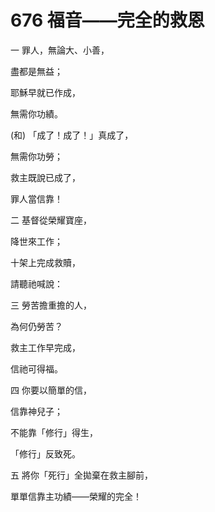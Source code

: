 # 676 福音――完全的救恩

一 罪人，無論大、小善，

盡都是無益；

耶穌早就已作成，

無需你功績。

(和) 「成了！成了！」真成了，

無需你功勞；

救主既說已成了，

罪人當信靠！

二 基督從榮耀寶座，

降世來工作；

十架上完成救贖，

請聽祂喊說：

三 勞苦擔重擔的人，

為何仍勞苦？

救主工作早完成，

信祂可得福。

四 你要以簡單的信，

信靠神兒子；

不能靠「修行」得生，

「修行」反致死。

五 將你「死行」全拋棄在救主腳前，

單單信靠主功績――榮耀的完全！

